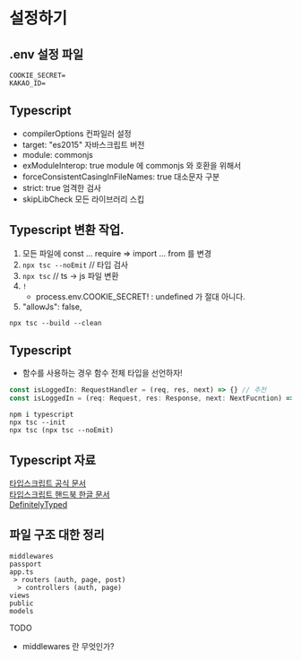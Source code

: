 # 설정하기

## .env 설정 파일 
```
COOKIE_SECRET=
KAKAO_ID=
```

## Typescript
* compilerOptions 컨파일러 설정
* target: "es2015" 자바스크립트 버전
* module: commonjs
* exModuleInterop: true module 에 commonjs 와 호환을 위해서
* forceConsistentCasingInFileNames: true 대소문자 구분
* strict: true 엄격한 검사
* skipLibCheck 모든 라이브러리 스킵 

## Typescript 변환 작업.
1. 모든 파일에 const ... require => import ... from 를 변경
2. `npx tsc --noEmit` // 타입 검사
3. `npx tsc` // ts -> js 파일 변환
4. `!`
   * process.env.COOKIE_SECRET! : undefined 가 절대 아니다.
5. "allowJs": false,
```
npx tsc --build --clean
```

## Typescript
* 함수를 사용하는 경우 함수 전체 타입을 선언하자!
```javascript
const isLoggedIn: RequestHandler = (req, res, next) => {} // 추천
const isLoggedIn = (req: Request, res: Response, next: NextFucntion) => {}
```

```
npm i typescript
npx tsc --init
npx tsc (npx tsc --noEmit)
```

## Typescript 자료
[타입스크립트 공식 문서](https://www.typescriptlang.org/docs/)  
[타입스크립트 핸드북 한글 문서](https://typescript-kr.github.io/)  
[DefinitelyTyped](https://github.com/DefinitelyTyped/DefinitelyTyped)  


## 파일 구조 대한 정리

```
middlewares
passport
app.ts
 > routers (auth, page, post)
  > controllers (auth, page)
views
public
models
```

TODO
* middlewares 란 무엇인가?